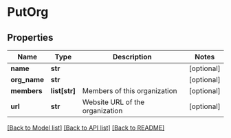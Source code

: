 # PutOrg

## Properties
Name | Type | Description | Notes
------------ | ------------- | ------------- | -------------
**name** | **str** |  | [optional] 
**org_name** | **str** |  | [optional] 
**members** | **list[str]** | Members of this organization | [optional] 
**url** | **str** | Website URL of the organization | [optional] 

[[Back to Model list]](../README.md#documentation-for-models) [[Back to API list]](../README.md#documentation-for-api-endpoints) [[Back to README]](../README.md)


